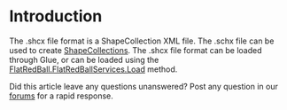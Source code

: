 # Introduction

The .shcx file format is a ShapeCollection XML file. The .schx file can be used to create [ShapeCollections](../../frb/docs/index.php). The .shcx file format can be loaded through Glue, or can be loaded using the [FlatRedBall.FlatRedBallServices.Load](../../frb/docs/index.php) method.

Did this article leave any questions unanswered? Post any question in our [forums](../../frb/forum.md) for a rapid response.
